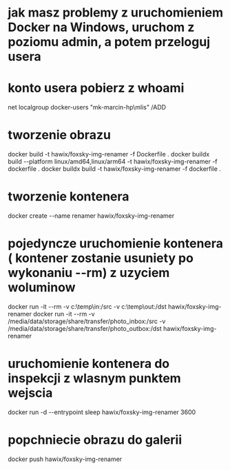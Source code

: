 # jak masz problemy z uruchomieniem Docker na Windows, uruchom z poziomu admin, a potem przeloguj usera
# konto usera pobierz z whoami
net localgroup docker-users "mk-marcin-hp\mlis" /ADD

# tworzenie obrazu
docker build -t hawix/foxsky-img-renamer -f Dockerfile .
docker buildx build --platform linux/amd64,linux/arm64 -t hawix/foxsky-img-renamer -f dockerfile .
docker buildx build -t hawix/foxsky-img-renamer -f dockerfile .

# tworzenie kontenera
docker create --name renamer hawix/foxsky-img-renamer

# pojedyncze uruchomienie kontenera ( kontener zostanie usuniety po wykonaniu --rm) z uzyciem woluminow
docker run -it --rm -v c:\temp\in:/src -v c:\temp\out:/dst hawix/foxsky-img-renamer 
docker run -it --rm -v /media/data/storage/share/transfer/photo_inbox:/src -v /media/data/storage/share/transfer/photo_outbox:/dst hawix/foxsky-img-renamer 

# uruchomienie kontenera do inspekcji z wlasnym punktem wejscia
docker run -d --entrypoint sleep hawix/foxsky-img-renamer 3600

# popchniecie obrazu do galerii
docker push hawix/foxsky-img-renamer 
